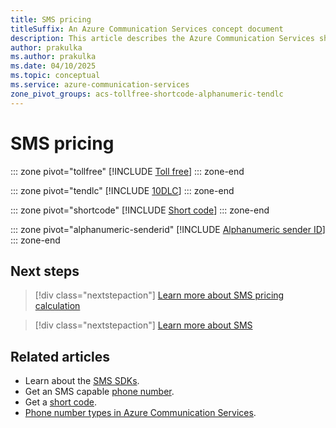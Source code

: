```yaml
---
title: SMS pricing
titleSuffix: An Azure Communication Services concept document
description: This article describes the Azure Communication Services short message service (SMS) Pricing Model.
author: prakulka
ms.author: prakulka
ms.date: 04/10/2025
ms.topic: conceptual
ms.service: azure-communication-services
zone_pivot_groups: acs-tollfree-shortcode-alphanumeric-tendlc
---
```

# SMS pricing 

::: zone pivot="tollfree"
[!INCLUDE [Toll free](./includes/sms-tollfree-pricing.md)]
::: zone-end

::: zone pivot="tendlc"
[!INCLUDE [10DLC](./includes/sms-ten-digit-long-code-pricing.md)]
::: zone-end

::: zone pivot="shortcode"
[!INCLUDE [Short code](./includes/sms-shortcode-pricing.md)]
::: zone-end

::: zone pivot="alphanumeric-senderid"
[!INCLUDE [Alphanumeric sender ID](./includes/sms-alphanumeric-sender-id-pricing.md)]
::: zone-end

## Next steps

> [!div class="nextstepaction"]
> [Learn more about SMS pricing calculation](../concepts/pricing.md)

> [!div class="nextstepaction"]
> [Learn more about SMS](../concepts/sms/concepts.md)

## Related articles

- Learn about the [SMS SDKs](../concepts/sms/sdk-features.md).
- Get an SMS capable [phone number](../quickstarts/telephony/get-phone-number.md).
- Get a [short code](../quickstarts/sms/apply-for-short-code.md).
- [Phone number types in Azure Communication Services](../concepts/telephony/plan-solution.md).

